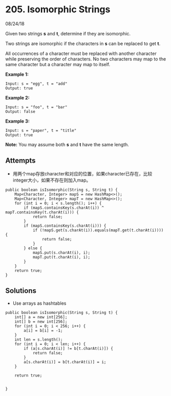 # 205. Isomorphic Strings
08/24/18

Given two strings **s** and **t**, determine if they are isomorphic.

Two strings are isomorphic if the characters in **s** can be replaced to get **t**.

All occurrences of a character must be replaced with another character while preserving the order of characters. No two characters may map to the same character but a character may map to itself.

**Example 1:**
```
Input: s = "egg", t = "add"
Output: true
```
**Example 2:**
```
Input: s = "foo", t = "bar"
Output: false
```
**Example 3:**
```
Input: s = "paper", t = "title"
Output: true
```
**Note:**
You may assume both **s** and **t** have the same length.

## Attempts
* 用两个map存放character和对应的位置，如果character已存在，比较integer大小，如果不存在则加入map。
```
public boolean isIsomorphic(String s, String t) {
    Map<Character, Integer> mapS = new HashMap<>();
    Map<Character, Integer> mapT = new HashMap<>();
    for (int i = 0; i < s.length(); i++) {
        if (mapS.containsKey(s.charAt(i)) ^ mapT.containsKey(t.charAt(i))) {
            return false;
        }
        if (mapS.containsKey(s.charAt(i))) {
            if (!mapS.get(s.charAt(i)).equals(mapT.get(t.charAt(i)))) {
                return false;
            }
        } else {
            mapS.put(s.charAt(i), i);
            mapT.put(t.charAt(i), i);
        }
    }
    return true;
}
```

## Solutions
* Use arrays as hashtables
```
public boolean isIsomorphic(String s, String t) {
    int[] a = new int[256];
    int[] b = new int[256];
    for (int i = 0; i < 256; i++) {
        a[i] = b[i] = -1;
    }
    int len = s.length();
    for (int i = 0; i < len; i++) {
        if (a[s.charAt(i)] != b[t.charAt(i)]) {
            return false;
        }
        a[s.charAt(i)] = b[t.charAt(i)] = i;
    }

    return true;


}
```
